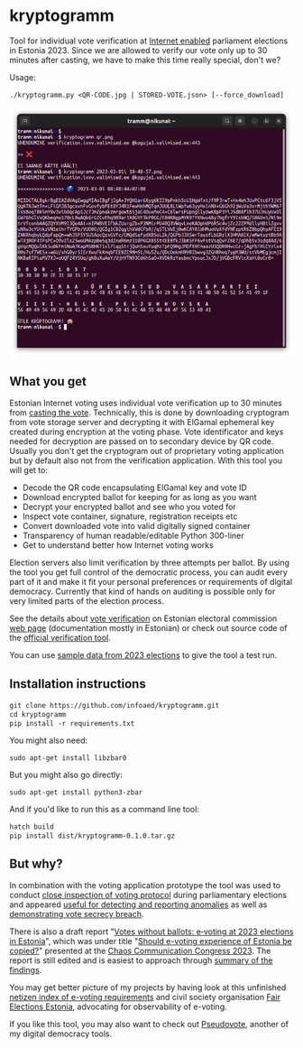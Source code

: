 # kryptogramm

Tool for individual vote verification at [Internet enabled](https://github.com/vvk-ehk/ivxv) parliament elections in Estonia 2023. Since we are allowed to verify our vote only up to 30 minutes after casting, we have to make this time really special, don't we?

Usage:

```
./kryptogramm.py <QR-CODE.jpg | STORED-VOTE.json> [--force_download]
```

![Running the tool](demo.png)

## What you get

Estonian Internet voting uses individual vote verification up to 30 minutes from [casting the vote](https://youtu.be/GuKiJKL4WdI). Technically, this is done by downloading cryptogram from vote storage server and decrypting it with ElGamal ephemeral key created during encryption at the voting phase. Vote identificator and keys needed for decryption are passed on to secondary device by QR code. Usually you don't get the cryptogram out of proprietary voting application but by default also not from the verification application. With this tool you will get to:

* Decode the QR code encapsulating ElGamal key and vote ID
* Download encrypted ballot for keeping for as long as you want
* Decrypt your encrypted ballot and see who you voted for
* Inspect vote container, signature, registration receipts etc
* Convert downloaded vote into valid digitally signed container
* Transparency of human readable/editable Python 300-liner
* Get to understand better how Internet voting works

Election servers also limit verification by three attempts per ballot. By using the tool you get full control of the democratic process, you can audit every part of it and make it fit your personal preferences or requirements of digital democracy. Currently that kind of hands on auditing is possible only for very limited parts of the election process.

See the details about [vote verification](https://www.valimised.ee/en/internet-voting/guidelines/checking-i-vote) on Estonian electoral commission [web page](https://www.valimised.ee/en/internet-voting/documents-about-internet-voting) (documentation mostly in Estonian) or check out source code of the [official verification tool](https://github.com/vvk-ehk/ivotingverification).

You can use [sample data from 2023 elections](data) to give the tool a test run.

## Installation instructions

```
git clone https://github.com/infoaed/kryptogramm.git
cd kryptogramm
pip install -r requirements.txt
```

You might also need:

```
sudo apt-get install libzbar0
```

But you might also go directly:

```
sudo apt-get install python3-zbar
```

And if you'd like to run this as a command line tool:

```
hatch build
pip install dist/kryptogramm-0.1.0.tar.gz
```
## But why?

In combination with the voting application prototype the tool was used to conduct [close inspection of voting protocol](https://gafgaf.infoaed.ee/en/posts/perils-of-electronic-voting/#independent-vote-verification-tool) during parliamentary elections and appeared [useful for detecting and reporting anomalies](https://infoaed.ee/ballot2023) as well as [demonstrating vote secrecy breach](https://infoaed.ee/proof2023).

There is also a draft report "[Votes without ballots: e‑voting at 2023 elections in Estonia](https://gafgaf.infoaed.ee/en/posts/votes-without-ballots/)", which was under title "[Should e-voting experience of Estonia be copied?](https://media.ccc.de/v/37c3-12298-should_e-voting_experience_of_estonia_be_copied)" presented at the [Chaos Communication Congress 2023](https://fahrplan.events.ccc.de/congress/2023/fahrplan/events/12298.html). The report is still edited and is easiest to approach through [summary of the findings](https://infoaed.ee/findings2023/).

You may get better picture of my projects by having look at this unfinished [netizen index of e-voting requirements](https://debriif.infoaed.ee/docs/draft-list/) and civil society organisation [Fair Elections Estonia](https://ausadvalimised.ee/en/), advocating for observability of e-voting.

If you like this tool, you may also want to check out [Pseudovote](https://github.com/infoaed/pseudovote), another of my digital democracy tools.
